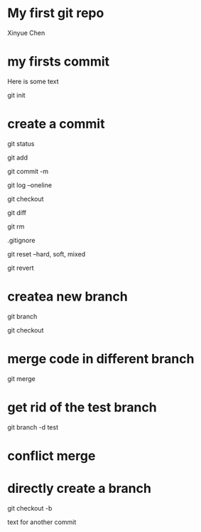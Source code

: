 My first git repo
================
Xinyue Chen

# my firsts commit

Here is some text

git init

# create a commit

git status

git add

git commit -m

git log –oneline

git checkout

git diff

git rm

.gitignore

git reset –hard, soft, mixed

git revert

# createa new branch

git branch

git checkout

# merge code in different branch

git merge

# get rid of the test branch

git branch -d test

# conflict merge

# directly create a branch

git checkout -b

text for another commit

